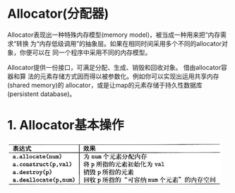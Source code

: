 # Allocator(分配器)

Allocator表现出一种特殊内存模型(memory model)，被当成一种用来把“内存需求“转换
为“内存低级调用”的抽象层。如果在相同时间采用多个不同的allocator对象，你便可以在
同一个程序中采用不同的内存模型。

Allocator提供一份接口，可满足分配、生成、销毁和回收对象。 借由allocator容器和算
法的元素存储方式因而得以被参数化。例如你可以实现出运用共享内存(shared memory)的
allocator，或是让map的元素存储于持久性数据库(persistent database)。

# 1. Allocator基本操作

![allocator.png](./pic/allocator.png)